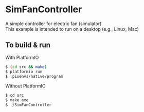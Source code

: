 # SimFanController
A simple controller for electric fan (simulator)  
This example is intended to run on a desktop (e.g., Linux, Mac)

## To build & run

With PlatformIO
```sh
$ (cd src && make)
$ platformio run
$ .pioenvs/native/program
```

Without PlatformIO
```sh
$ cd src
$ make exe
$ ./SimFanController
```